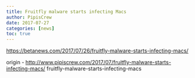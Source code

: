 ```yaml
---
title: Fruitfly malware starts infecting Macs
author: PipisCrew
date: 2017-07-27
categories: [news]
toc: true
---
```


https://betanews.com/2017/07/26/fruitfly-malware-starts-infecting-macs/

origin - http://www.pipiscrew.com/2017/07/fruitfly-malware-starts-infecting-macs/ fruitfly-malware-starts-infecting-macs